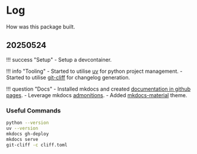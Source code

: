 # Log

How was this package built.

## 20250524

!!! success "Setup"
    - Setup a devcontainer.

!!! info "Tooling"
    - Started to utilise [uv](https://docs.astral.sh/uv/getting-started/) for python project  management.
    - Started to utilise [git-cliff](https://git-cliff.org/) for changelog generation.

!!! question "Docs"
    - Installed mkdocs and created [documentation in github pages](https://www.mkdocs.org/user-guide/deploying-your-docs/).
    - Leverage mkdocs [admonitions](https://squidfunk.github.io/mkdocs-material/reference/admonitions/#supported-types).
    - Added [mkdocs-material](https://squidfunk.github.io/mkdocs-material/) theme.

### Useful Commands

```bash
python --version
uv --version
mkdocs gh-deploy
mkdocs serve
git-cliff -c cliff.toml
```

